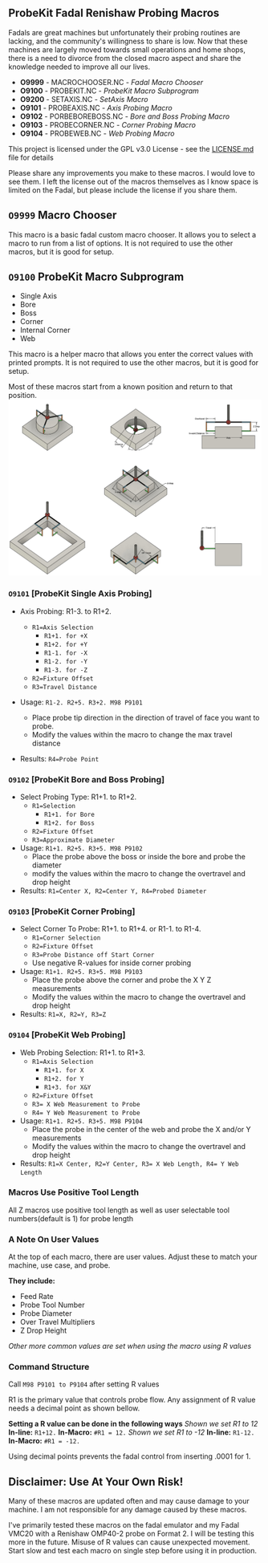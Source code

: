 

## ProbeKit Fadal Renishaw Probing Macros
Fadals are great machines but unfortunately their probing routines are lacking, and the community's willingness to share is low. Now that these machines are largely moved towards small operations and home shops, there is a need to divorce from the closed macro aspect and share the knowledge needed to improve all our lives.

- **O9999** - MACROCHOOSER.NC - *Fadal Macro Chooser*
- **O9100** - PROBEKIT.NC - *ProbeKit Macro Subprogram*
- **O9200** - SETAXIS.NC - *SetAxis Macro*
- **O9101** - PROBEAXIS.NC - *Axis Probing Macro*
- **O9102** - PORBEBOREBOSS.NC - *Bore and Boss Probing Macro*
- **O9103** - PROBECORNER.NC - *Corner Probing Macro*
- **O9104** - PROBEWEB.NC - *Web Probing Macro*

This project is licensed under the GPL v3.0 License - see the [LICENSE.md](LICENSE.md) file for details

Please share any improvements you make to these macros. I would love to see them. I left the license out of the macros themselves as I know space is limited on the Fadal, but please include the license if you share them.


## `O9999` Macro Chooser
This macro is a basic fadal custom macro chooser. It allows you to select a macro to run from a list of options. It is not required to use the other macros, but it is good for setup.

## `O9100` ProbeKit Macro Subprogram
* Single Axis
* Bore
* Boss
* Corner
* Internal Corner
* Web

This macro is a helper macro that allows you enter the correct values with printed prompts. It is not required to use the other macros, but it is good for setup. 

Most of these macros start from a known position and return to that position.
![Alt text](images/howto.png?raw=true "HowToImage")

### `O9101` [ProbeKit Single Axis Probing]
* Axis Probing:  R1-3. to R1+2.
    * `R1=Axis Selection`
        * `R1+1. for +X`
        * `R1+2. for +Y`
        * `R1-1. for -X` 
        * `R1-2. for -Y`
        * `R1-3. for -Z`
    * `R2=Fixture Offset`
    * `R3=Travel Distance`

* Usage: `R1-2. R2+5. R3+2. M98 P9101`
    * Place probe tip direction in the direction of travel of face you want to probe.
    * Modify the values within the macro to change the max travel distance
* Results: `R4=Probe Point`

### `O9102` [ProbeKit Bore and Boss Probing]
* Select Probing Type:  R1+1. to R1+2.
    * `R1=Selection`
        * `R1+1. for Bore`
        * `R1+2. for Boss`
    * `R2=Fixture Offset`
    * `R3=Approximate Diameter`
* Usage: `R1+1. R2+5. R3+5. M98 P9102`
    * Place the probe above the boss or inside the bore and probe the diameter
    * modify the values within the macro to change the overtravel and drop height
* Results: `R1=Center X, R2=Center Y, R4=Probed Diameter`

### `O9103` [ProbeKit Corner Probing]
* Select Corner To Probe: R1+1. to R1+4. or R1-1. to R1-4.
    * `R1=Corner Selection`
    * `R2=Fixture Offset`
    * `R3=Probe Distance off Start Corner`
    * Use negative R-values for inside corner probing
* Usage: `R1+1. R2+5. R3+5. M98 P9103`
    * Place the probe above the corner and probe the X Y Z measurements
    * Modify the values within the macro to change the overtravel and drop height
* Results: `R1=X, R2=Y, R3=Z`

### `O9104` [ProbeKit Web Probing]
* Web Probing Selection: R1+1. to R1+3.
    * `R1=Axis Selection`
        * `R1+1. for X`
        * `R1+2. for Y`
        * `R1+3. for X&Y`
    * `R2=Fixture Offset`
    * `R3= X Web Measurement to Probe`
    * `R4= Y Web Measurement to Probe`
* Usage: `R1+1. R2+5. R3+5. M98 P9104`
    * Place the probe in the center of the web and probe the X and/or Y measurements
    * Modify the values within the macro to change the overtravel and drop height
* Results: `R1=X Center, R2=Y Center, R3= X Web Length, R4= Y Web Length`

### Macros Use Positive Tool Length
All Z macros use positive tool length as well as user selectable tool numbers(default is 1) for probe length 

### A Note On User Values
At the top of each macro, there are user values. Adjust these to match your machine, use case, and probe.

**They include:**
* Feed Rate
* Probe Tool Number
* Probe Diameter
* Over Travel Multipliers
* Z Drop Height

*Other more common values are set when using the macro using R values*

### Command Structure 
Call `M98 P9101 to P9104` after setting R values

R1 is the primary value that controls probe flow. Any assignment of R value needs a decimal point as shown bellow. 

**Setting a R value can be done in the following ways**
*Shown we set R1 to 12* 
**In-line:**    `R1+12.`
**In-Macro:**   `#R1 = 12.`
*Shown we set R1 to -12* 
**In-line:**    `R1-12.`
**In-Macro:**   `#R1 = -12.`


Using decimal points prevents the fadal control from inserting .0001 for 1. 

## Disclaimer: Use At Your Own Risk!
Many of these macros are updated often and may cause damage to your machine. I am not responsible for any damage caused by these macros.

I've primarily tested these macros on the fadal emulator and my Fadal VMC20 with a Renishaw OMP40-2 probe on Format 2. I will be testing this more in the future. Misuse of R values can cause unexpected movement. Start slow and test each macro on single step before using it in production.
